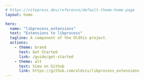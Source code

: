 ```yaml
---
# https://vitepress.dev/reference/default-theme-home-page
layout: home

hero:
  name: "libprocess_extensions"
  text: "Extensions to libprocess"
  tagline: A component of the OldVis project.
  actions:
    - theme: brand
      text: Get Started
      link: /guide/get-started
    - theme: alt
      text: View on Github
      link: https://github.com/oldvis/libprocess_extensions
---
```

